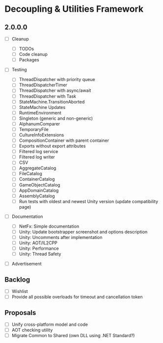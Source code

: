 # Decoupling & Utilities Framework

## 2.0.0.0

- [ ] Cleanup
  - [ ] TODOs
  - [ ] Code cleanup
  - [ ] Packages
- [ ] Testing
  - [ ] ThreadDispatcher with priority queue
  - [ ] ThreadDispatcherTimer
  - [ ] ThreadDispatcher with async/await
  - [ ] ThreadDispatcher with Task
  - [ ] StateMachine.TransitionAborted
  - [ ] StateMachine Updates
  - [ ] RuntimeEnvironment
  - [ ] Singleton (generic and non-generic)
  - [ ] AlphanumComparer
  - [ ] TemporaryFile
  - [ ] CultureInfoExtensions
  - [ ] CompositionContainer with parent container
  - [ ] Exports without export attributes
  - [ ] Filtered log service
  - [ ] Filtered log writer
  - [ ] CSV
  - [ ] AggregateCatalog
  - [ ] FileCatalog
  - [ ] ContainerCatalog
  - [ ] GameObjectCatalog
  - [ ] AppDomainCatalog
  - [ ] AssemblyCatalog
  - [ ] Run tests with oldest and newest Unity version (update compatibility page)
- [ ] Documentation
  - [ ] NetFx: Simple documentation
  - [ ] Unity: Update bootstrapper screenshot and options description
  - [ ] Unity: Uncomments after implementation
  - [ ] Unity: AOT/IL2CPP
  - [ ] Unity: Performance
  - [ ] Unity: Thread Safety
- [ ] Advertisement


## Backlog

- [ ] Wishlist
- [ ] Provide all possible overloads for timeout and cancellation token

## Proposals

- [ ] Unify cross-platform model and code
- [ ] AOT checking utility
- [ ] Migrate Common to Shared (own DLL using .NET Standard?)
